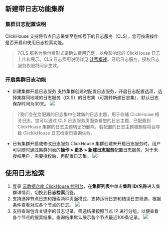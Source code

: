 ## 新建带日志功能集群
### 集群日志配置说明
ClickHouse 支持将节点日志采集至您帐号下的日志服务（CLS），您可按需操作是否开启和使用日志检索功能。
>?CLS 服务为后付费形式请确认费用充足，以免影响您的 ClickHouse 日志上传和展示。CLS 日志费用说明详见 [计费概述](https://cloud.tencent.com/document/product/614/45802)。开启日志服务，授权日志服务权限将同步生效。

### 开启集群日志功能
- 新建集群开启日志服务 
支持集群创建时配置日志服务，开启日志配置选项，选择集群同地域的日志服务（CLS）的日志集（可跳转新建日志集），默认日志保存时间为30天。
![](https://main.qcloudimg.com/raw/54da09be5579321ec36dca074e44bd53.png)
>?我们会在您配置的日志集中创建新的日志主题，用于存储 ClickHouse 相关日志。您可以通过 CLS 日志服务页面查看您的日志主题，已配置到 ClickHouse 集群的日志主题切记勿删除，若配置的日志主题被删除将会导致 ClicklkHouse 日志检索页查询失败。
>
- 已有集群开启或修改日志服务
ClickHouse 集群创建未开启日志服务时，用户可以随时通过集群列表的**操作 > 更多 > 新建日志服务**配置日志服务。对于未授权用户，需要授权后，再配置日志集。
 ![](https://main.qcloudimg.com/raw/60e5c93d1a870cf6dea468b11951b1f0.png)
 
## 使用日志检索
1. 登录 [云数据仓库 ClickHouse 控制台](https://console.cloud.tencent.com/cdwch)，在**集群列表**中单击**集群 ID/名称**进入集群详情页，切换到**日志检索**页签。
2. 支持选择节点日志和搜索两种页面模式，支持运行日志和错误日志筛选，根据条件查看对应各个节点的日志。
 ![](https://main.qcloudimg.com/raw/0b9cd3ee9fb16445889b48c9e8575e58.png)
3. 支持查询包含关键字的日志记录，筛选结果按照节点 IP 进行分组，以便查看各个节点的搜索结果。查询结果默认展示各个节点最近100条记录。
![](https://main.qcloudimg.com/raw/069e6b6491f8b31c3e4188d1af6e015b.png)
